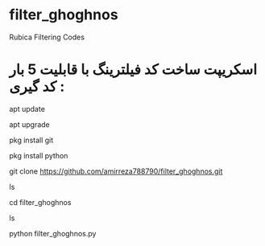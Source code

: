 # filter_ghoghnos
Rubica Filtering Codes



# اسکریپت ساخت کد فیلترینگ با قابلیت 5 بار کد گیری :

apt update

apt upgrade

pkg install git

pkg install python

git clone https://github.com/amirreza788790/filter_ghoghnos.git

ls

cd filter_ghoghnos

ls

python filter_ghoghnos.py
